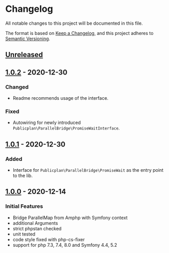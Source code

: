 # Changelog

All notable changes to this project will be documented in this file.

The format is based on [Keep a Changelog](https://keepachangelog.com/en/1.0.0/),
and this project adheres to [Semantic Versioning](https://semver.org/spec/v2.0.0.html).

## [Unreleased]

## [1.0.2] - 2020-12-30

### Changed

- Readme recommends usage of the interface.

### Fixed

- Autowiring for newly introduced `Publicplan\ParallelBridge\PromiseWaitInterface`.

## [1.0.1] - 2020-12-30

### Added

- Interface for `Publicplan\ParallelBridge\PromiseWait` as the entry point to the lib.

## [1.0.0] - 2020-12-14

### Initial Features

- Bridge ParallelMap from Amphp with Symfony context
- additional Arguments
- strict phpstan checked
- unit tested
- code style fixed with php-cs-fixer
- support for php 7.3, 7.4, 8.0 and Symfony 4.4, 5.2

[unreleased]: https://github.com/thled/thled_bugtracker/compare/v1.0.2...HEAD
[1.0.2]: https://github.com/thled/thled_bugtracker/compare/v1.0.1...v1.0.2
[1.0.1]: https://github.com/thled/thled_bugtracker/compare/v1.0.0...v1.0.1
[1.0.0]: https://github.com/thled/thled_bugtracker/releases/tag/v1.0.0
